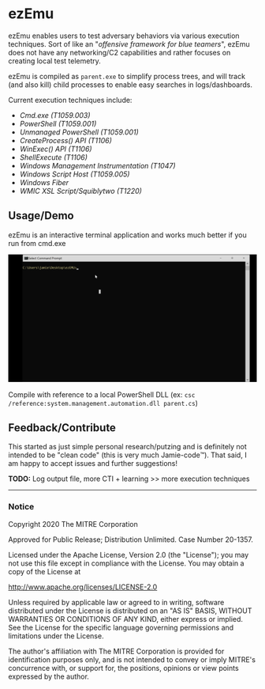 # ezEmu

ezEmu enables users to test adversary behaviors via various execution techniques. Sort of like an "*offensive framework for blue teamers*", ezEmu does not have any networking/C2 capabilities and rather focuses on creating local test telemetry.

ezEmu is compiled as `parent.exe` to simplify process trees, and will track (and also kill) child processes to enable easy searches in logs/dashboards.

Current execution techniques include:

- *Cmd.exe (T1059.003)*
- *PowerShell (T1059.001)*
- *Unmanaged PowerShell (T1059.001)*
- *CreateProcess() API (T1106)*
- *WinExec() API (T1106)*
- *ShellExecute (T1106)*
- *Windows Management Instrumentation (T1047)*
- *Windows Script Host (T1059.005)*
- *Windows Fiber*
- *WMIC XSL Script/Squiblytwo (T1220)*

## Usage/Demo

ezEmu is an interactive terminal application and works much better if you run from cmd.exe

![ezEmu Demo](ezEmu.gif)

Compile with reference to a local PowerShell DLL 
(ex: `csc /reference:system.management.automation.dll parent.cs`)

## Feedback/Contribute

This started as just simple personal research/putzing and is definitely not intended to be "clean code" (this is very much Jamie-code™️). That said, I am happy to accept issues and further suggestions!

**TODO:** Log output file, more CTI + learning >> more execution techniques 

____


### Notice 

Copyright 2020 The MITRE Corporation

Approved for Public Release; Distribution Unlimited. Case Number 20-1357.

Licensed under the Apache License, Version 2.0 (the "License");
you may not use this file except in compliance with the License.
You may obtain a copy of the License at

   http://www.apache.org/licenses/LICENSE-2.0

Unless required by applicable law or agreed to in writing, software
distributed under the License is distributed on an "AS IS" BASIS,
WITHOUT WARRANTIES OR CONDITIONS OF ANY KIND, either express or implied.
See the License for the specific language governing permissions and
limitations under the License.

The author's affiliation with The MITRE Corporation is provided for identification purposes only, and is not intended to convey or imply MITRE's concurrence with, or support for, the positions, opinions or view points expressed by the author.
